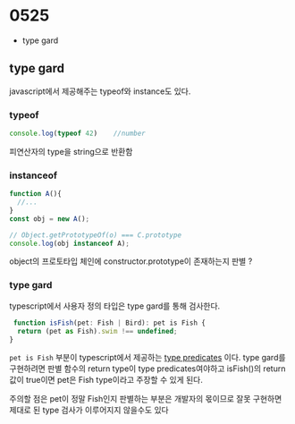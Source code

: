 # 0525
- type gard

## type gard

javascript에서 제공해주는 typeof와 instance도 있다.

### typeof

```javascript
console.log(typeof 42)    //number 
```
피연산자의 type을 string으로 반환함

### instanceof

```javascript
function A(){
  //...
}
const obj = new A();

// Object.getPrototypeOf(o) === C.prototype
console.log(obj instanceof A);
```

object의 프로토타입 체인에 constructor.prototype이 존재하는지 판별 
?

### type gard
typescript에서 사용자 정의 타입은 type gard를 통해 검사한다.

```javascript
 function isFish(pet: Fish | Bird): pet is Fish {
  return (pet as Fish).swim !== undefined;
}
```

`pet is Fish` 부분이 typescript에서 제공하는 [type predicates](https://www.typescriptlang.org/docs/handbook/2/narrowing.html#using-type-predicates) 이다.
type gard를 구현하려면 판별 함수의 return type이 type predicates여야하고
isFish()의 return 값이 true이면 pet은 Fish type이라고 주장할 수 있게 된다.

주의할 점은 pet이 정말 Fish인지 판별하는 부분은 개발자의 몫이므로
잘못 구현하면 제대로 된 type 검사가 이루어지지 않을수도 있다
